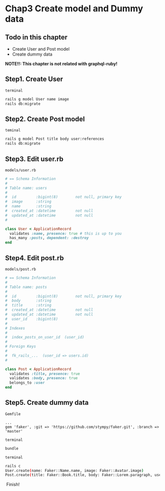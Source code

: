 # Chap3 Create model and Dummy data

## Todo in this chapter
- Create User and Post model
- Create dummy data


**NOTE!!: This chapter is not related with graphql-ruby!**

## Step1. Create User
`terminal`
```bash
rails g model User name image
rails db:migrate
```

## Step2. Create Post model
`teminal`
```bash
rails g model Post title body user:references
rails db:migrate
```

## Step3. Edit user.rb
`models/user.rb`
```ruby
# == Schema Information
#
# Table name: users
#
#  id         :bigint(8)        not null, primary key
#  image      :string
#  name       :string
#  created_at :datetime         not null
#  updated_at :datetime         not null
#

class User < ApplicationRecord
  validates :name, presence: true # this is up to you
  has_many :posts, dependent: :destroy
end
```

## Step4. Edit post.rb

`models/post.rb`
```ruby
# == Schema Information
#
# Table name: posts
#
#  id         :bigint(8)        not null, primary key
#  body       :string
#  title      :string
#  created_at :datetime         not null
#  updated_at :datetime         not null
#  user_id    :bigint(8)
#
# Indexes
#
#  index_posts_on_user_id  (user_id)
#
# Foreign Keys
#
#  fk_rails_...  (user_id => users.id)
#

class Post < ApplicationRecord
  validates :title, presence: true
  validates :body, presence: true
  belongs_to :user
end
```

## Step5. Create dummy data
`Gemfile`
```
...
gem 'faker', :git => 'https://github.com/stympy/faker.git', :branch => 'master'
```

`terminal`
```bash
bundle
```

`terminal`
```bash
rails c
User.create(name: Faker::Name.name, image: Faker::Avatar.image)
Post.create(title: Faker::Book.title, body: Faker::Lorem.paragraph, user_id:1)
```
​
​Finish!

